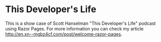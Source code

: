 # This Developer's Life
This is a show case of Scott Hanselman "This Developer's Life" podcast using Razor Pages. For more information you can check my article http://en.xn--mgbz4cf.com/post/welcome-razor-pages.